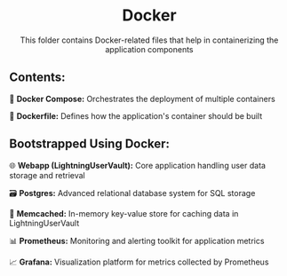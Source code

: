 <h1 align="center"> Docker </h1>

<p align="center">This folder contains Docker-related files that help in containerizing the application components </p>

## Contents:

📄 **Docker Compose:** Orchestrates the deployment of multiple containers

📄 **Dockerfile:** Defines how the application's container should be built

## Bootstrapped Using Docker:
🌐 **Webapp (LightningUserVault):** Core application handling user data storage and retrieval

🗃️ **Postgres:** Advanced relational database system for SQL storage

🚀 **Memcached:** In-memory key-value store for caching data in LightningUserVault

📊 **Prometheus:** Monitoring and alerting toolkit for application metrics

📈 **Grafana:** Visualization platform for metrics collected by Prometheus
